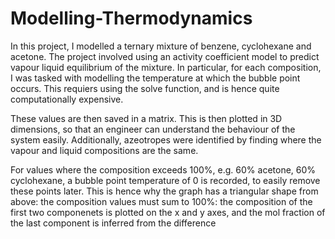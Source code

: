 # Modelling-Thermodynamics
In this project, I modelled a ternary mixture of benzene, cyclohexane and acetone. The project involved using an activity coefficient model to predict vapour liquid equilibrium of the mixture. In particular, for each composition, I was tasked with modelling the temperature at which the bubble point occurs. This requiers using the solve function, and is hence quite computationally expensive.

These values are then saved in a matrix. This is then plotted in 3D dimensions, so that an engineer can understand the behaviour of the system easily. Additionally, azeotropes were identified by finding where the vapour and liquid compositions are the same.

For values where the composition exceeds 100%, e.g. 60% acetone, 60% cyclohexane, a bubble point temperature of 0 is recorded, to easily remove these points later. This is hence why the graph has a triangular shape from above: the composition values must sum to 100%: the composition of the first two componenets is plotted on the x and y axes, and the mol fraction of the last component is inferred from the difference

